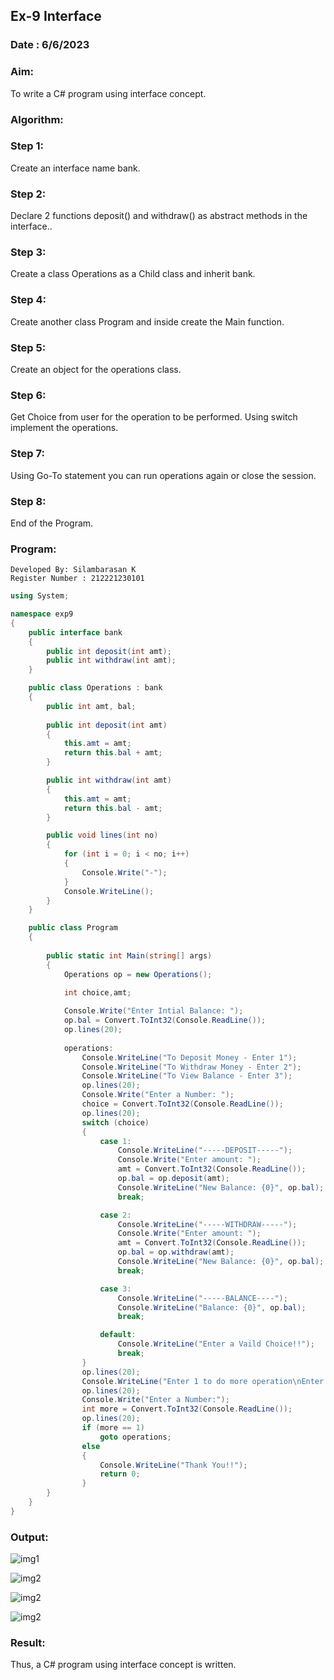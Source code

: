 ## Ex-9 Interface
### Date : 6/6/2023
### Aim:
To write a C# program using interface concept.

### Algorithm:
### Step 1:
Create an interface name bank.

### Step 2:
Declare 2 functions deposit() and withdraw() as abstract methods in the interface..

### Step 3:
Create a class Operations as a Child class and inherit bank.

### Step 4:
Create another class Program and inside create the Main function.

### Step 5:
Create an object for the operations class.

### Step 6:
Get Choice from user for the operation to be performed. Using switch implement the operations.

### Step 7:
Using Go-To statement you can run operations again or close the session.

### Step 8:
End of the Program.


### Program:
 ```
Developed By: Silambarasan K
Register Number : 212221230101
```
```c#
using System;

namespace exp9
{
    public interface bank
    {
        public int deposit(int amt);
        public int withdraw(int amt);
    } 

    public class Operations : bank
    {
        public int amt, bal;
        
        public int deposit(int amt)
        {
            this.amt = amt;
            return this.bal + amt;
        }

        public int withdraw(int amt)
        {
            this.amt = amt;
            return this.bal - amt;
        }

        public void lines(int no)
        {
            for (int i = 0; i < no; i++)
            {
                Console.Write("-");
            }
            Console.WriteLine();
        }
    }

    public class Program
    {
        
        public static int Main(string[] args)
        {
            Operations op = new Operations();

            int choice,amt;
            
            Console.Write("Enter Intial Balance: ");
            op.bal = Convert.ToInt32(Console.ReadLine());
            op.lines(20);
            
            operations:
                Console.WriteLine("To Deposit Money - Enter 1");
                Console.WriteLine("To Withdraw Money - Enter 2");
                Console.WriteLine("To View Balance - Enter 3");
                op.lines(20);
                Console.Write("Enter a Number: ");
                choice = Convert.ToInt32(Console.ReadLine());
                op.lines(20);
                switch (choice)
                {
                    case 1:
                        Console.WriteLine("-----DEPOSIT-----");
                        Console.Write("Enter amount: ");
                        amt = Convert.ToInt32(Console.ReadLine());
                        op.bal = op.deposit(amt);
                        Console.WriteLine("New Balance: {0}", op.bal);
                        break;

                    case 2:
                        Console.WriteLine("-----WITHDRAW-----");
                        Console.Write("Enter amount: ");
                        amt = Convert.ToInt32(Console.ReadLine());
                        op.bal = op.withdraw(amt);
                        Console.WriteLine("New Balance: {0}", op.bal);
                        break;

                    case 3:
                        Console.WriteLine("-----BALANCE----");
                        Console.WriteLine("Balance: {0}", op.bal);
                        break;

                    default:
                        Console.WriteLine("Enter a Vaild Choice!!");
                        break;
                }
                op.lines(20);
                Console.WriteLine("Enter 1 to do more operation\nEnter 2 to close session");
                op.lines(20);
                Console.Write("Enter a Number:");
                int more = Convert.ToInt32(Console.ReadLine());
                op.lines(20);
                if (more == 1)
                    goto operations;
                else
                {
                    Console.WriteLine("Thank You!!");
                    return 0;
                }
        }
    }
}
```
### Output:
![img1](https://user-images.githubusercontent.com/93427237/244061481-9ce014d3-0541-4ee1-8b0b-5f8e951a6319.png)
   
 ![img2](https://user-images.githubusercontent.com/93427237/244061539-6ff65ebd-b150-43fb-8cb3-b9063315cddc.png)
 
 ![img2](https://user-images.githubusercontent.com/93427237/244061614-364b2248-2faa-4bdf-a705-6e320f071452.png)
 
 ![img2](https://user-images.githubusercontent.com/93427237/244061664-fbb1d238-2cae-4523-ad1b-28b85c20ccd9.png)
### Result:
Thus, a C# program using interface concept is written.
